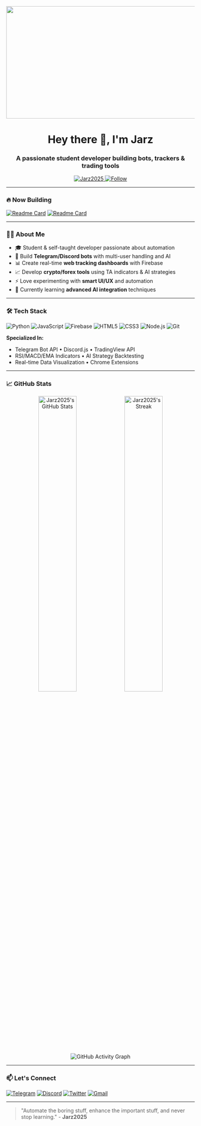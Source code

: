 <div align="center">
  <img src="https://media.giphy.com/media/v1.Y2lkPTc5MGI3NjExcW5zY3h4a3JpZ2V2YzB6a2V5a3Z1cWJ6eGQ3dW1xY2V1eWZ6b3h1eCZlcD12MV9pbnRlcm5hbF9naWZfYnlfaWQmY3Q9Zw/qgQUggAC3Pfv687qPC/giphy.gif" width="600" height="300"/>
</div>

<h1 align="center">Hey there 👋, I'm Jarz</h1>
<h3 align="center">A passionate student developer building bots, trackers & trading tools</h3>

<p align="center">
  <a href="https://github.com/Jarz2025?tab=repositories">
    <img src="https://komarev.com/ghpvc/?username=Jarz2025&label=Profile%20views&color=0e75b6&style=flat" alt="Jarz2025" />
  </a>
  <a href="https://github.com/Jarz2025?tab=followers">
    <img src="https://img.shields.io/github/followers/Jarz2025?label=Follow&style=social" alt="Follow">
  </a>
</p>

---

### 🔥 **Now Building**
[![Readme Card](https://github-readme-stats.vercel.app/api/pin/?username=Jarz2025&repo=AI-Trading-Bot&theme=radical)](https://github.com/Jarz2025/AI-Trading-Bot)
[![Readme Card](https://github-readme-stats.vercel.app/api/pin/?username=Jarz2025&repo=Telegram-Automation-Suite&theme=radical)](https://github.com/Jarz2025/Telegram-Automation-Suite)

---

### 👨‍💻 **About Me**
- 🎓 Student & self-taught developer passionate about automation
- 🤖 Build **Telegram/Discord bots** with multi-user handling and AI
- 📊 Create real-time **web tracking dashboards** with Firebase
- 📈 Develop **crypto/forex tools** using TA indicators & AI strategies
- ⚡ Love experimenting with **smart UI/UX** and automation
- 🌱 Currently learning **advanced AI integration** techniques

---

### 🛠 **Tech Stack**
![Python](https://img.shields.io/badge/-Python-3776AB?style=flat&logo=python&logoColor=white)
![JavaScript](https://img.shields.io/badge/-JavaScript-F7DF1E?style=flat&logo=javascript&logoColor=black)
![Firebase](https://img.shields.io/badge/-Firebase-FFCA28?style=flat&logo=firebase&logoColor=black)
![HTML5](https://img.shields.io/badge/-HTML5-E34F26?style=flat&logo=html5&logoColor=white)
![CSS3](https://img.shields.io/badge/-CSS3-1572B6?style=flat&logo=css3&logoColor=white)
![Node.js](https://img.shields.io/badge/-Node.js-339933?style=flat&logo=node.js&logoColor=white)
![Git](https://img.shields.io/badge/-Git-F05032?style=flat&logo=git&logoColor=white)

**Specialized In:**
- Telegram Bot API • Discord.js • TradingView API
- RSI/MACD/EMA Indicators • AI Strategy Backtesting
- Real-time Data Visualization • Chrome Extensions

---

### 📈 **GitHub Stats**
<div align="center">
  <img src="https://github-readme-stats.vercel.app/api?username=Jarz2025&show_icons=true&theme=radical" alt="Jarz2025's GitHub Stats" width="45%"/>
  <img src="https://github-readme-streak-stats.herokuapp.com/?user=Jarz2025&theme=radical" alt="Jarz2025's Streak" width="45%"/>
</div>

<div align="center">
  <img src="https://github-readme-activity-graph.vercel.app/graph?username=Jarz2025&theme=react-dark&hide_border=true&area=true" alt="GitHub Activity Graph"/>
</div>

---

### 📫 **Let's Connect**
[![Telegram](https://img.shields.io/badge/-Telegram-26A5E4?style=flat&logo=telegram&logoColor=white)](https://t.me/Jarz2025)
[![Discord](https://img.shields.io/badge/-Discord-5865F2?style=flat&logo=discord&logoColor=white)](https://discordapp.com/users/Jarz2025)
[![Twitter](https://img.shields.io/badge/-Twitter-1DA1F2?style=flat&logo=twitter&logoColor=white)](https://twitter.com/Jarz2025)
[![Gmail](https://img.shields.io/badge/-Gmail-D14836?style=flat&logo=gmail&logoColor=white)](mailto:jarz2025.dev@gmail.com)

---

> "Automate the boring stuff, enhance the important stuff, and never stop learning." - **Jarz2025**
